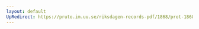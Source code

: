 ```yaml
---
layout: default
UpRedirect: https://pruto.im.uu.se/riksdagen-records-pdf/1868/prot-1868--fk--422.pdf
---
```

